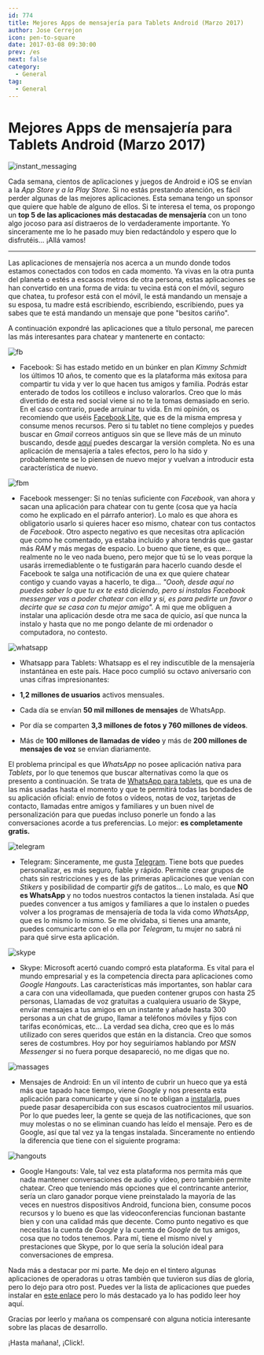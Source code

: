 ```yaml
---
id: 774
title: Mejores Apps de mensajería para Tablets Android (Marzo 2017)
author: Jose Cerrejon
icon: pen-to-square
date: 2017-03-08 09:30:00
prev: /es
next: false
category:
  - General
tag:
  - General
---
```


# Mejores Apps de mensajería para Tablets Android (Marzo 2017)

![instant_messaging](/images/2017/03/instant_messaging.png)

Cada semana, cientos de aplicaciones y juegos de Android e iOS se envían a la *App Store y a la Play Store*. Si no estás prestando atención, es fácil perder algunas de las mejores aplicaciones. Esta semana tengo un sponsor que quiere que hable de alguno de ellos. Si te interesa el tema, os propongo un **top 5 de las aplicaciones más destacadas de mensajería** con un tono algo jocoso para así distraeros de lo verdaderamente importante. Yo sinceramente me lo he pasado muy bien redactándolo y espero que lo disfrutéis... ¡Allá vamos!

- - -
Las aplicaciones de mensajería nos acerca a un mundo donde todos estamos conectados con todos en cada momento. Ya vivas en la otra punta del planeta o estés a escasos metros de otra persona, estas aplicaciones se han convertido en una forma de vida: tu vecina está con el móvil, seguro que chatea, tu profesor está con el móvil, le está mandando un mensaje a su esposa, tu madre está escribiendo, escribiendo, escribiendo, pues ya sabes que te está mandando un mensaje que pone "besitos cariño".

A continuación expondré las aplicaciones que a título personal, me parecen las más interesantes para chatear y mantenerte en contacto:

![fb](/images/2017/03/fb.png)

* Facebook: Si has estado metido en un búnker en plan *Kimmy Schmidt* los últimos 10 años, te comento que es la plataforma más exitosa para compartir tu vida y ver lo que hacen tus amigos y familia. Podrás estar enterado de todos los cotilleos e incluso valorarlos. Creo que lo más divertido de esta red social viene si no te la tomas demasiado en serio. En el caso contrario, puede arruinar tu vida. En mi opinión, os recomiendo que uséis [Facebook Lite](https://play.google.com/store/apps/details?id=com.facebook.lite&hl=es), que es de la misma empresa y consume menos recursos. Pero si tu tablet no tiene complejos y puedes buscar en *Gmail* correos antiguos sin que se lleve más de un minuto buscando, desde [aquí](https://play.google.com/store/apps/details?id=com.facebook.katana) puedes descargar la versión completa. No es una aplicación de mensajería a tales efectos, pero lo ha sido y probablemente se lo piensen de nuevo mejor y vuelvan a introducir esta característica de nuevo.

![fbm](/images/2017/03/fbm.png)

* Facebook messenger: Si no tenías suficiente con *Facebook*, van ahora y sacan una aplicación para chatear con tu gente (cosa que ya hacía como he explicado en el párrafo anterior). Lo malo es que ahora es obligatorio usarlo si quieres hacer eso mismo, chatear con tus contactos de *Facebook*. Otro aspecto negativo es que necesitas otra aplicación que como he comentado, ya estaba incluído y ahora tendrás que gastar más *RAM* y más megas de espacio. Lo bueno que tiene, es que... realmente no le veo nada bueno, pero mejor que tú se lo veas porque la usarás irremediablente o te fustigarán para hacerlo cuando desde el Facebook te salga una notificación de una ex que quiere chatear contigo y cuando vayas a hacerlo, te diga... *"Oooh, desde aquí no puedes saber lo que tu ex te está diciendo, pero si instalas *Facebook messenger* vas a poder chatear con ella y si, es para pedirte un favor o decirte que se casa con tu mejor amigo".* A mi que me obliguen a instalar una aplicación desde otra me saca de quicio, así que nunca la instalo y hasta que no me pongo delante de mi ordenador o computadora, no contesto.

![whatsapp](/images/2017/03/whatsapp.png)

* Whatsapp para Tablets: Whatsapp es el rey indiscutible de la mensajería instantánea en este país. Hace poco cumplió su octavo aniversario con unas cifras impresionantes:

* **1,2 millones de usuarios** activos mensuales.

* Cada día se envían **50 mil millones de mensajes** de WhatsApp.

* Por día se comparten **3,3 millones de fotos y 760 millones de vídeos**.

* Más de **100 millones de llamadas de vídeo** y más de **200 millones de mensajes de voz** se envían diariamente.

El problema principal es que *WhatsApp* no posee aplicación nativa para *Tablets*, por lo que tenemos que buscar alternativas como la que os presento a continuación. Se trata de [WhatsApp para tablets](https://whatsapp.descargar.mobi/whatsapp-para-tablet/), que es una de las más usadas hasta el momento y que te permitirá todas las bondades de su aplicación oficial: envío de fotos o vídeos, notas de voz, tarjetas de contacto, llamadas entre amigos y familiares y un buen nivel de personalización para que puedas incluso ponerle un fondo a las conversaciones acorde a tus preferencias. Lo mejor: **es completamente gratis.**

![telegram](/images/2017/03/telegram.png)

* Telegram: Sinceramente, me gusta [Telegram](https://play.google.com/store/apps/details?id=org.telegram.messenger). Tiene bots que puedes personalizar, es más seguro, fiable y rápido. Permite crear grupos de chats sin restricciones y es de las primeras aplicaciones que venían con *Stikers* y posibilidad de compartir *gifs* de gatitos... Lo malo, es que **NO es WhatsApp** y no todos nuestros contactos la tienen instalada. Así que puedes convencer a tus amigos y familiares a que lo instalen o puedes volver a los programas de mensajería de toda la vida como *WhatsApp*, que es lo mismo lo mismo. Se me olvidaba, si tienes una amante, puedes comunicarte con el o ella por *Telegram*, tu mujer no sabrá ni para qué sirve esta aplicación.

![skype](/images/2017/03/skype.png)

* Skype: Microsoft acertó cuando compró esta plataforma. Es vital para el mundo empresarial y es la competencia directa para aplicaciones como *Google Hangouts*. Las características más importantes, son hablar cara a cara con una videollamada, que pueden contener grupos  con hasta 25 personas, Llamadas de voz gratuitas a cualquiera usuario de Skype, envíar mensajes a tus amigos en un instante y añade hasta 300 personas a un chat de grupo, llamar a teléfonos móviles y fijos con tarifas económicas, etc... La verdad sea dicha, creo que es lo más utilizado con seres queridos que están en la distancia. Creo que somos seres de costumbres. Hoy por hoy seguiríamos hablando por *MSN Messenger* si no fuera porque desapareció, no me digas que no.

![massages](/images/2017/03/google_messages.png)

* Mensajes de Android: En un vil intento de cubrir un hueco que ya está más que tapado hace tiempo, viene *Google* y nos presenta esta aplicación para comunicarte y que si no te obligan a [instalarla](https://play.google.com/store/apps/details?id=com.google.android.apps.messaging&hl=es), pues puede pasar desapercibida con sus escasos cuatrocientos mil usuarios. Por lo que puedes leer, la gente se queja de las notificaciones, que son muy molestas o no se eliminan cuando has leído el mensaje. Pero es de Google, así que tal vez ya la tengas instalada. Sinceramente no entiendo la diferencia que tiene con el siguiente programa:

![hangouts](/images/2017/03/hangouts.png)

* Google Hangouts: Vale, tal vez esta plataforma nos permita más que nada mantener conversaciones de audio y vídeo, pero también permite chatear. Creo que teniendo más opciones que el contrincante anterior, sería un claro ganador porque viene preinstalado la mayoría de las veces en nuestros dispositivos Android, funciona bien, consume pocos recursos y lo bueno es que las videoconferencias funcionan bastante bien y con una calidad más que decente. Como punto negativo es que necesitas la cuenta de *Google* y la cuenta de *Google* de tus amigos, cosa que no todos tenemos. Para mí, tiene el mismo nivel y prestaciones que Skype, por lo que sería la solución ideal para conversaciones de empresa.

Nada más a destacar por mi parte. Me dejo en el tintero algunas aplicaciones de operadoras u otras también que tuvieron sus días de gloria, pero lo dejo para otro post. Puedes ver la lista de aplicaciones que puedes instalar en [este enlace](https://play.google.com/store/apps/category/COMMUNICATION/collection/topselling_free?hl=es) pero lo más destacado ya lo has podido leer hoy aquí.

Gracias por leerlo y mañana os compensaré con alguna noticia interesante sobre las placas de desarrollo.

¡Hasta mañana!, ¡Click!.


